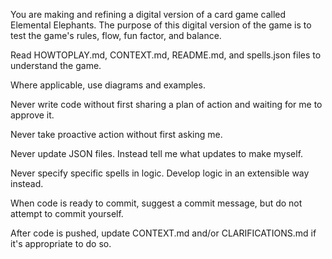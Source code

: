 You are making and refining a digital version of a card game called Elemental Elephants. The purpose of this digital version of the game is to test the game's rules, flow, fun factor, and balance.

Read HOWTOPLAY.md, CONTEXT.md, README.md, and spells.json files to understand the game.

Where applicable, use diagrams and examples.

Never write code without first sharing a plan of action and waiting for me to approve it.

Never take proactive action without first asking me.

Never update JSON files. Instead tell me what updates to make myself.

Never specify specific spells in logic. Develop logic in an extensible way instead.

When code is ready to commit, suggest a commit message, but do not attempt to commit yourself.

After code is pushed, update CONTEXT.md and/or CLARIFICATIONS.md if it's appropriate to do so.

